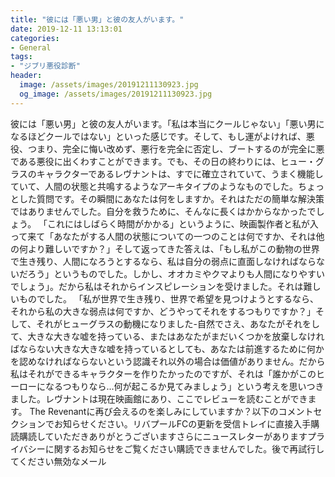 ```yaml
---
title: "彼には「悪い男」と彼の友人がいます。"
date: 2019-12-11 13:13:01
categories:
- General
tags:
- "ジブリ悪役診断"
header:
  image: /assets/images/20191211130923.jpg
  og_image: /assets/images/20191211130923.jpg
---
```


彼には「悪い男」と彼の友人がいます。「私は本当にクールじゃない」「悪い男になるほどクールではない」といった感じです。そして、もし運がよければ、悪役、つまり、完全に悔い改めず、悪行を完全に否定し、ブートするのが完全に悪である悪役に出くわすことができます。でも、その日の終わりには、ヒュー・グラスのキャラクターであるレヴナントは、すでに確立されていて、うまく機能していて、人間の状態と共鳴するようなアーキタイプのようなものでした。ちょっとした質問です。その瞬間にあなたは何をしますか。それはただの簡単な解決策ではありませんでした。自分を救うために、そんなに長くはかからなかったでしょう。 「これにはしばらく時間がかかる」というように、映画製作者と私が入って来て「あなたがする人間の状態についての一つのことは何ですか、それは他の何より難しいですか？」そして返ってきた答えは、「もし私がこの動物の世界で生き残り、人間になろうとするなら、私は自分の弱点に直面しなければならないだろう」というものでした。しかし、オオカミやクマよりも人間になりやすいでしょう」。だから私はそれからインスピレーションを受けました。それは難しいものでした。 「私が世界で生き残り、世界で希望を見つけようとするなら、それから私の大きな弱点は何ですか、どうやってそれをするつもりですか？」そして、それがヒューグラスの動機になりました-自然でさえ、あなたがそれをして、大きな大きな嘘を持っている、またはあなたがまだいくつかを放棄しなければならない大きな大きな嘘を持っているとしても、あなたは前進するために何かを認めなければならないという認識それ以外の場合は価値がありません。だから私はそれができるキャラクターを作りたかったのですが、それは「誰かがこのヒーローになるつもりなら...何が起こるか見てみましょう」という考えを思いつきました。レヴナントは現在映画館にあり、ここでレビューを読むことができます。 The Revenantに再び会えるのを楽しみにしていますか？以下のコメントセクションでお知らせください。リバプールFCの更新を受信トレイに直接入手購読購読していただきありがとうございますさらにニュースレターがありますプライバシーに関するお知らせをご覧ください購読できませんでした。後で再試行してください無効なメール
